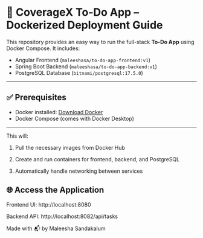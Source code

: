 # 🧩 CoverageX To-Do App – Dockerized Deployment Guide

This repository provides an easy way to run the full-stack **To-Do App** using Docker Compose. It includes:

- Angular Frontend (`maleeshasa/to-do-app-frontend:v1`)
- Spring Boot Backend (`maleeshasa/to-do-app-backend:v1`)
- PostgreSQL Database (`bitnami/postgresql:17.5.0`)

---

## ✅ Prerequisites

- Docker installed: [Download Docker](https://www.docker.com/products/docker-desktop)
- Docker Compose (comes with Docker Desktop)

---


This will:

1. Pull the necessary images from Docker Hub

2. Create and run containers for frontend, backend, and PostgreSQL

3. Automatically handle networking between services


🌐 Access the Application
-----------------------------------------------------------------------------------------------------------------
Frontend UI: http://localhost:8080

Backend API: http://localhost:8082/api/tasks



Made with 📬 by Maleesha Sandakalum
